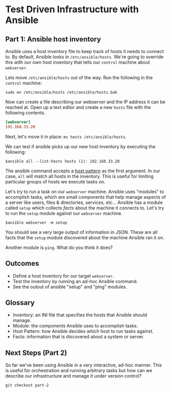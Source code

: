 # Test Driven Infrastructure with Ansible

## Part 1: Ansible host inventory

Ansible uses a host inventory file to keep track of hosts it needs to connect to. By default, Ansible looks in
`/etc/ansible/hosts`. We're going to override this with our own host inventory that tells our `control` machine about
`webserver`.

Lets move `/etc/ansible/hosts` out of the way. Run the following in the `control` machine:

```SHELL
sudo mv /etc/ansible/hosts /etc/ansible/hosts.bak
```

Now can create a file describing our webserver and the IP address it can be reached at. Open up a text editor and create
a new `hosts` file with the following contents.

```INI 
[webserver]
192.168.33.20
```

Next, let's move it in place: `mv hosts /etc/ansible/hosts`.

We can test if ansible picks up our new host inventory by executing the following:

```SHELL 
$ansible all --list-hosts hosts (1): 192.168.33.20 
```

The ansible command accepts a [host pattern](https://docs.ansible.com/ansible/intro_patterns.html) as the first
argument. In our case, `all` will match all hosts in the inventory. This is useful for limiting particular groups of
hosts we execute tasks on.

Let's try to run a task on our `webserver` machine. Ansible uses "modules" to accomplish tasks, which are small
components that help manage aspects of a server like users, files & directories, services, etc... Ansible has a module
called `setup` which collects _facts_ about the machine it connects to. Let's try to run the `setup` module against our
`webserver` machine.

```SHELL
$ansible webserver -m setup
```

You should see a very large output of information in JSON. These are all facts that the `setup` module discovered about
the machine Ansible ran it on.

Another module is `ping`. What do you think it does?

## Outcomes

- Define a host inventory for our target `webserver`.
- Test the inventory by running an ad-hoc Ansible command.
- See the outout of ansible "setup" and "ping" modules.

## Glossary

- Inventory: an INI file that specifies the hosts that Ansible should manage.
- Module: the components Ansible uses to accomplish tasks.
- Host Pattern: how Ansible decides which host to run tasks against.
- Facts: information that is discovered about a system or server.

## Next Steps (Part 2)

So far we've been using Ansible in a very interactive, ad-hoc manner. This is useful for orchestration and running
arbitrary tasks but how can we describe our infrastructure and manage it under version control?

```git checkout part-2```
